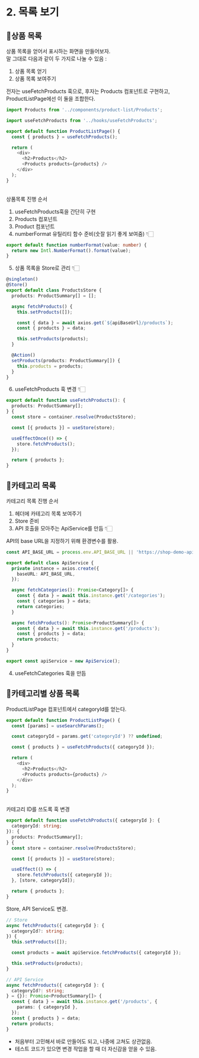 # 2. 목록 보기

## 📍상품 목록

상품 목록을 얻어서 표시하는 화면을 만들어보자.\
말 그대로 다음과 같이 두 가지로 나눌 수 있음 :

1. 상품 목록 얻기
2. 상품 목록 보여주기

전자는 useFetchProducts 훅으로, 후자는 Products 컴포넌트로 구현하고,\
ProductListPage에선 이 둘을 조합한다.

```typescript
import Products from '../components/product-list/Products';

import useFetchProducts from '../hooks/useFetchProducts';

export default function ProductListPage() {
  const { products } = useFetchProducts();

  return (
    <div>
      <h2>Products</h2>
      <Products products={products} />
    </div>
  );
}
```

</br>
상품목록 진행 순서

  1. useFetchProducts훅을 간단히 구현
  2. Products 컴포넌트
  3. Product  컴포넌트
  4. numberFormat 유틸리티 함수 준비(숫잘 읽기 좋게 보여줌) 👇🏻

  ```typescript
  export default function numberFormat(value: number) {
    return new Intl.NumberFormat().format(value);
  }
  ```

  5. 상품 목록을 Store로 관리 👇🏻

  ```typescript
  @singleton()
  @Store()
  export default class ProductsStore {
    products: ProductSummary[] = [];

    async fetchProducts() {
      this.setProducts([]);

      const { data } = await axios.get(`${apiBaseUrl}/products`);
      const { products } = data;

      this.setProducts(products);
    }

    @Action()
    setProducts(products: ProductSummary[]) {
      this.products = products;
    }
  }
  ```

  6. useFetchProducts 훅 변경 👇🏻

  ```typescript
  export default function useFetchProducts(): {
    products: ProductSummary[];
  } {
    const store = container.resolve(ProductsStore);

    const [{ products }] = useStore(store);

    useEffectOnce(() => {
      store.fetchProducts();
    }); 

    return { products };
  }
  ```

## 📍카테고리 목록

카테고리 목록 진행 순서

  1. 헤더에 카테고리 목록 보여주기
  2. Store 준비
  3. API 호출을 모아주는 ApiService를 만듬 👇🏻

  API의 base URL을 지정하기 위해 환경변수를 활용.

  ```typescript
  const API_BASE_URL = process.env.API_BASE_URL || 'https://shop-demo-api-01.fly.dev';

  export default class ApiService {
    private instance = axios.create({
      baseURL: API_BASE_URL,
    });

    async fetchCategories(): Promise<Category[]> {
      const { data } = await this.instance.get('/categories');
      const { categories } = data;
      return categories;
    }

    async fetchProducts(): Promise<ProductSummary[]> {
      const { data } = await this.instance.get('/products');
      const { products } = data;
      return products;
    }
  }

  export const apiService = new ApiService();
  ```

  4. useFetchCategories 훅을 만듬

## 📍카테고리별 상품 목록

ProductListPage 컴포넌트에서 categoryId를 얻는다.

```typescript
export default function ProductListPage() {
  const [params] = useSearchParams();

  const categoryId = params.get('categoryId') ?? undefined;

  const { products } = useFetchProducts({ categoryId });

  return (
    <div>
      <h2>Products</h2>
      <Products products={products} />
    </div>
  );
}
```

</br>
카테고리 ID를 쓰도록 훅 변경

```typescript
export default function useFetchProducts({ categoryId }: {
  categoryId: string;
}): {
  products: ProductSummary[];
} {
  const store = container.resolve(ProductsStore);

  const [{ products }] = useStore(store);

  useEffect(() => {
    store.fetchProducts({ categoryId });
  }, [store, categoryId]);

  return { products };
}
```

Store, API Service도 변경.

```typescript
// Store
async fetchProducts({ categoryId }: {
  categoryId?: string;
}) {
  this.setProducts([]);

  const products = await apiService.fetchProducts({ categoryId });

  this.setProducts(products);
}

// API Service
async fetchProducts({ categoryId }: {
  categoryId?: string;
} = {}): Promise<ProductSummary[]> {
  const { data } = await this.instance.get('/products', {
    params: { categoryId },
  });
  const { products } = data;
  return products;
}
```

- 처음부터 고민해서 바로 만들어도 되고, 나중에 고쳐도 상관없음.
- 테스트 코드가 있으면 변경 작업을 할 때 더 자신감을 얻을 수 있음.
